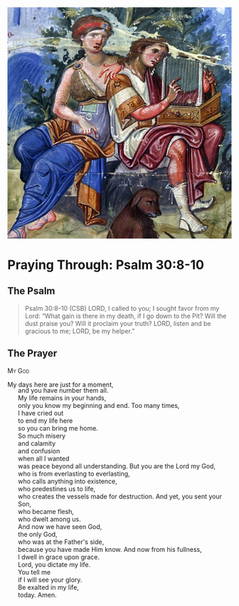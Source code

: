 <img class="intro-right" src="art-paris-psalter.jpg">

<style>
  li {list-style-type: none;}
  p + ul {
    margin-top: -18px;
}
</style>

# Praying Through: Psalm 30:8-10

## The Psalm

>Psalm 30:8–10 (CSB)   LORD, I called to you; I sought favor from my Lord: “What gain is there in my death, if I go down to the Pit? Will the dust praise you? Will it proclaim your truth? LORD, listen and be gracious to me; LORD, be my helper.”

## The Prayer

<div style="font-variant: small-caps;">My God</div>

My days here are just for a moment,
* and you have number them all.
* My life remains in your hands,
* only you know my beginning and end.
Too many times,
* I have cried out
* to end my life here
* so you can bring me home.
* So much misery
* and calamity
* and confusion
* when all I wanted
* was peace beyond all understanding.
But you are the Lord my God,
* who is from everlasting to everlasting,
* who calls anything into existence,
* who predestines us to life,
* who creates the vessels made for destruction.
And yet, you sent your Son,
* who became flesh,
* who dwelt among us.
* And now we have seen God,
* the only God,
* who was at the Father's side,
* because you have made Him know.
And now from his fullness,
* I dwell in grace upon grace.
* Lord, you dictate my life.
* You tell me
* if I will see your glory.
* Be exalted in my life,
* today.
Amen.
